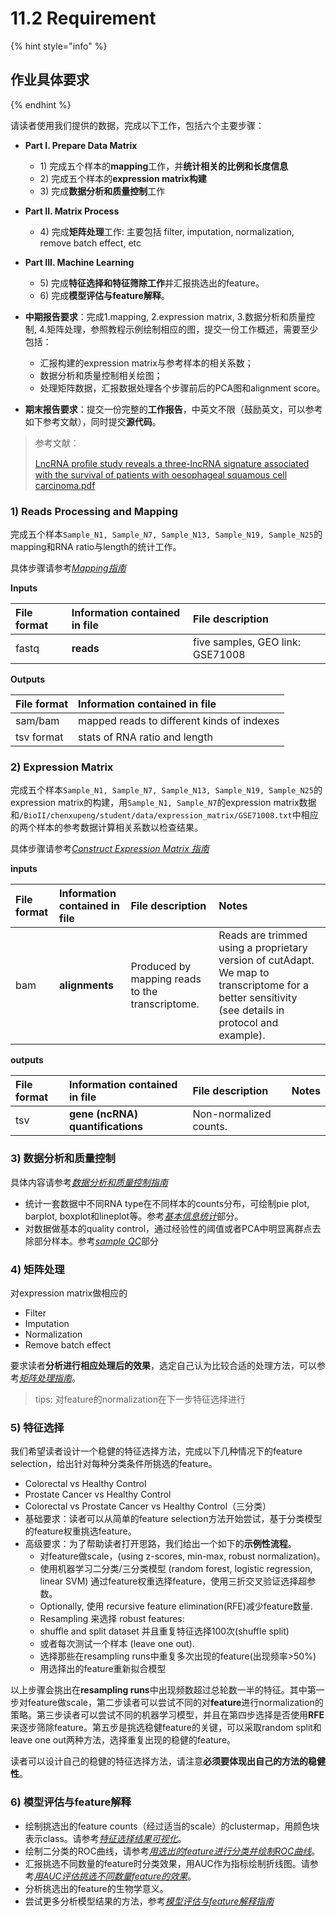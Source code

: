 # 11.2 Requirement

{% hint style="info" %}
## **作业具体要求**
{% endhint %}

请读者使用我们提供的数据，完成以下工作，包括六个主要步骤：

* **Part I. Prepare Data Matrix**
  * 1\) 完成五个样本的**mapping**工作，并**统计相关的比例和长度信息**
  * 2\) 完成五个样本的**expression matrix构建**
  * 3\) 完成**数据分析和质量控制**工作
* **Part II. Matrix Process**
  * 4\) 完成**矩阵处理**工作: 主要包括 filter, imputation, normalization, remove batch effect, etc
* **Part III. Machine Learning** 
  * 5\) 完成**特征选择和特征筛除工作**并汇报挑选出的feature。
  * 6\) 完成**模型评估与feature解释**。



* **中期报告要求**：完成1.mapping, 2.expression matrix, 3.数据分析和质量控制, 4.矩阵处理，参照教程示例绘制相应的图，提交一份工作概述，需要至少包括：
  * 汇报构建的expression matrix与参考样本的相关系数；
  * 数据分析和质量控制相关绘图；
  * 处理矩阵数据，汇报数据处理各个步骤前后的PCA图和alignment score。
* **期末报告要求**：提交一份完整的**工作报告**，中英文不限（鼓励英文，可以参考如下参考文献），同时提交**源代码**。

> 参考文献：
>
> [LncRNA proﬁle study reveals a three-lncRNA signature associated with the survival of patients with oesophageal squamous cell carcinoma.pdf](https://www.ncbi.nlm.nih.gov/pubmed/24522499)

### 1\) Reads Processing and Mapping

完成五个样本`Sample_N1, Sample_N7, Sample_N13, Sample_N19, Sample_N25`的mapping和RNA ratio与length的统计工作。

具体步骤请参考[_Mapping指南_](./#mappinghelp)

**Inputs**

| **File format** | **Information contained in file** | **File description** |
| :--- | :--- | :--- |
| fastq | **reads** | five samples, GEO link: GSE71008 |

**Outputs**

| **File format** | **Information contained in file** |
| :--- | :--- |
| sam/bam | mapped reads to different kinds of indexes |
| tsv format | stats of RNA ratio and length |

### 2\) Expression Matrix    <a id="expressmatrix"></a>

完成五个样本`Sample_N1, Sample_N7, Sample_N13, Sample_N19, Sample_N25`的expression matrix的构建，用`Sample_N1, Sample_N7`的expression matrix数据和`/BioII/chenxupeng/student/data/expression_matrix/GSE71008.txt`中相应的两个样本的参考数据计算相关系数以检查结果。

具体步骤请参考[_Construct Expression Matrix 指南_](./#expmatrixhelp)

**inputs**

| **File format** | **Information contained in file** | **File description** | **Notes** |
| :--- | :--- | :--- | :--- |
| bam | **alignments** | Produced by mapping reads to the transcriptome. | Reads are trimmed using a proprietary version of cutAdapt. We map to transcriptome for a better sensitivity \(see details in protocol and example\). |

**outputs**

| **File format** | **Information contained in file** | **File description** | **Notes** |
| :--- | :--- | :--- | :--- |
| tsv | **gene \(ncRNA\) quantifications** | Non-normalized counts. |  |

### 3\) 数据分析和质量控制

具体内容请参考[_数据分析和质量控制指南_](./#statshelp)

* 统计一套数据中不同RNA type在不同样本的counts分布，可绘制pie plot, barplot, boxplot和lineplot等。参考[_基本信息统计_](./#statsbasic)部分。
* 对数据做基本的quality control，通过经验性的阈值或者PCA中明显离群点去除部分样本。参考[_sample QC_](./#sampleqc)部分

### 4\) 矩阵处理

对expression matrix做相应的

* Filter
* Imputation
* Normalization
* Remove batch effect

要求读者**分析进行相应处理后的效果**，选定自己认为比较合适的处理方法，可以参考[_矩阵处理指南_](./#preprocessinghelp)。

> tips: 对feature的normalization在下一步特征选择进行

### 5\) 特征选择

我们希望读者设计一个稳健的特征选择方法，完成以下几种情况下的feature selection，给出针对每种分类条件所挑选的feature。

* Colorectal vs Healthy Control
* Prostate Cancer vs Healthy Control
* Colorectal vs Prostate Cancer vs Healthy Control（三分类）
* 基础要求：读者可以从简单的feature selection方法开始尝试，基于分类模型的feature权重挑选feature。
* 高级要求：为了帮助读者打开思路，我们给出一个如下的**示例性流程**。
  * 对feature做scale，\(using z-scores, min-max, robust normalization\)。
  * 使用机器学习二分类/三分类模型 \(random forest, logistic regression, linear SVM\) 通过feature权重选择feature，使用三折交叉验证选择超参数。
  * Optionally, 使用 recursive feature elimination\(RFE\)减少feature数量.
  * Resampling 来选择 robust features:
  * shuffle and split dataset 并且重复特征选择100次\(shuffle split\)
  * 或者每次测试一个样本 \(leave one out\).
  * 选择那些在resampling runs中重复多次出现的feature\(出现频率&gt;50%\)
  * 用选择出的feature重新拟合模型

以上步骤会挑出在**resampling runs**中出现频数超过总轮数一半的特征。其中第一步对feature做scale，第二步读者可以尝试不同的对**feature**进行normalization的策略。第三步读者可以尝试不同的机器学习模型，并且在第四步选择是否使用**RFE**来逐步筛除feature。第五步是挑选稳健feature的关键，可以采取random split和leave one out两种方法，选择重复出现的稳健的feature。

读者可以设计自己的稳健的特征选择方法，请注意**必须要体现出自己的方法的稳健性**。

### 6\) 模型评估与feature解释

* 绘制挑选出的feature counts（经过适当的scale）的clustermap，用颜色块表示class。请参考[_特征选择结果可视化_](./#clustermap)。
* 绘制二分类的ROC曲线，请参考[_用选出的feature进行分类并绘制ROC曲线_](./#rocplot)。
* 汇报挑选不同数量的feature时分类效果，用AUC作为指标绘制折线图。请参考[_用AUC评估挑选不同数量feature的效果_](./#aucline)。
* 分析挑选出的feature的生物学意义。
* 尝试更多分析模型结果的方法，参考[_模型评估与feature解释指南_](./#evaluatehelp)

